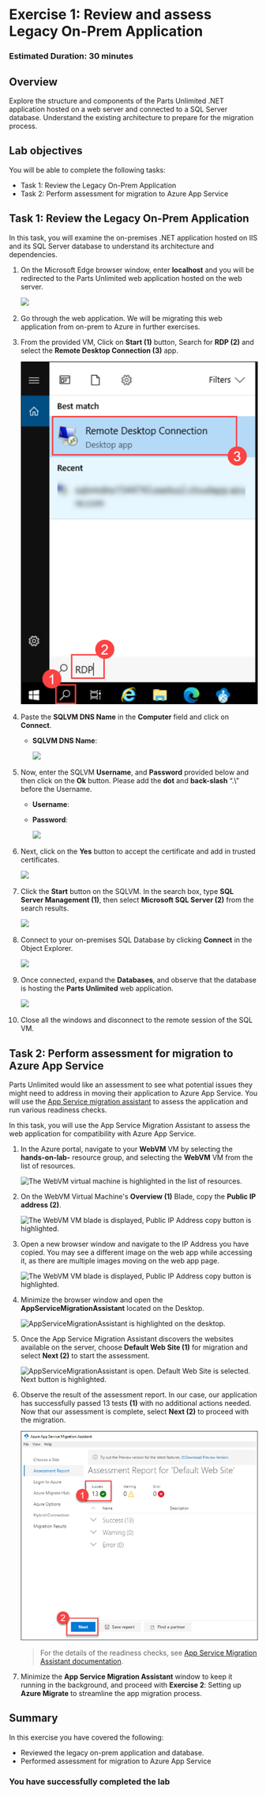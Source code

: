# Exercise 1: Review and assess Legacy On-Prem Application

### Estimated Duration: 30 minutes

## Overview

Explore the structure and components of the Parts Unlimited .NET application hosted on a web server and connected to a SQL Server database. Understand the existing architecture to prepare for the migration process.

## Lab objectives

You will be able to complete the following tasks:

- Task 1: Review the Legacy On-Prem Application
- Task 2: Perform assessment for migration to Azure App Service

## Task 1: Review the Legacy On-Prem Application

In this task, you will examine the on-premises .NET application hosted on IIS and its SQL Server database to understand its architecture and dependencies.

1. On the Microsoft Edge browser window, enter **localhost** and you will be redirected to the Parts Unlimited web application hosted on the web server.

   ![](media/localhost_new.png)
   
2. Go through the web application. We will be migrating this web application from on-prem to Azure in further exercises.

3. From the provided VM, Click on **Start (1)** button, Search for **RDP (2)** and select the **Remote Desktop Connection (3)** app.
   
   ![](media/RDP-new.png)

4. Paste the **SQLVM DNS Name** in the **Computer** field and click on **Connect**.

   * **SQLVM DNS Name**: **<inject key="SQLVM DNS Name" style="color:blue" />**

     ![](media/rdp-vm2.png)  
 
5. Now, enter the SQLVM **Username**, and **Password** provided below and then click on the **Ok** button. Please add the **dot** and **back-slash** “.\” before the Username.

   * **Username**: **<inject key="SQLVM Username"/>** 
   * **Password**: **<inject key="SQLVM Password"/>**
   
     ![](media/vm1-more-choices.png) 

6. Next, click on the **Yes** button to accept the certificate and add in trusted certificates.

   ![](media/logib-vm2-2.png)
   
7. Click the **Start** button on the SQLVM. In the search box, type **SQL Server Management (1)**, then select **Microsoft SQL Server (2)** from the search results.

    ![](media/01-04-2024(1).png)
   
8. Connect to your on-premises SQL Database by clicking **Connect** in the Object Explorer.
   
   ![](media/01-04-2024(12).png)
   
9. Once connected, expand the **Databases**, and observe that the database is hosting the **Parts Unlimited** web application.
   
   ![](media/SSMS2.png)
   
10. Close all the windows and disconnect to the remote session of the SQL VM.

## Task 2: Perform assessment for migration to Azure App Service

Parts Unlimited would like an assessment to see what potential issues they might need to address in moving their application to Azure App Service. You will use the [App Service migration assistant](https://appmigration.microsoft.com/) to assess the application and run various readiness checks.

In this task, you will use the App Service Migration Assistant to assess the web application for compatibility with Azure App Service.

1. In the Azure portal, navigate to your **WebVM** VM by selecting the **hands-on-lab-<inject key="DeploymentID" enableCopy="false"/>** resource group, and selecting the **WebVM** VM from the list of resources.

    ![The WebVM virtual machine is highlighted in the list of resources.](media/3.1.1.png "WebVM Selection")

2. On the WebVM Virtual Machine's **Overview (1)** Blade, copy the **Public IP address (2)**.

    ![The WebVM VM blade is displayed, Public IP Address copy button is highlighted.](media/updated28.png "WebVM Overview and Public IP")

3. Open a new browser window and navigate to the IP Address you have copied. You may see a different image on the web app while accessing it, as there are multiple images moving on the web app page.

    ![The WebVM VM blade is displayed, Public IP Address copy button is highlighted.](media/webapp_new.png "Parts Unlimited Web Site")

4. Minimize the browser window and open the **AppServiceMigrationAssistant** located on the Desktop.

    ![AppServiceMigrationAssistant is highlighted on the desktop.](media/app-service1.png "App Service Migration Assistant")

5. Once the App Service Migration Assistant discovers the websites available on the server, choose **Default Web Site (1)** for migration and select **Next (2)** to start the assessment.

    ![AppServiceMigrationAssistant is open. Default Web Site is selected. Next button is highlighted.](media/updated29.png "App Service Migration Assistant Web Site selection")

6. Observe the result of the assessment report. In our case, our application has successfully passed 13 tests **(1)** with no additional actions needed. Now that our assessment is complete, select **Next (2)** to proceed with the migration.

   ![Assessment report result is shown. There are 13 success metrics presented. The next button is highlighted.](media/updated30.png "Assessment Report")

   > For the details of the readiness checks, see [App Service Migration Assistant documentation](https://github.com/Azure/App-Service-Migration-Assistant/wiki/Readiness-Checks).
   
1. Minimize the **App Service Migration Assistant** window to keep it running in the background, and proceed with **Exercise 2**: Setting up **Azure Migrate** to streamline the app migration process.
   
## Summary

In this exercise you have covered the following:
 
- Reviewed the legacy on-prem application and database.
- Performed assessment for migration to Azure App Service

### You have successfully completed the lab
